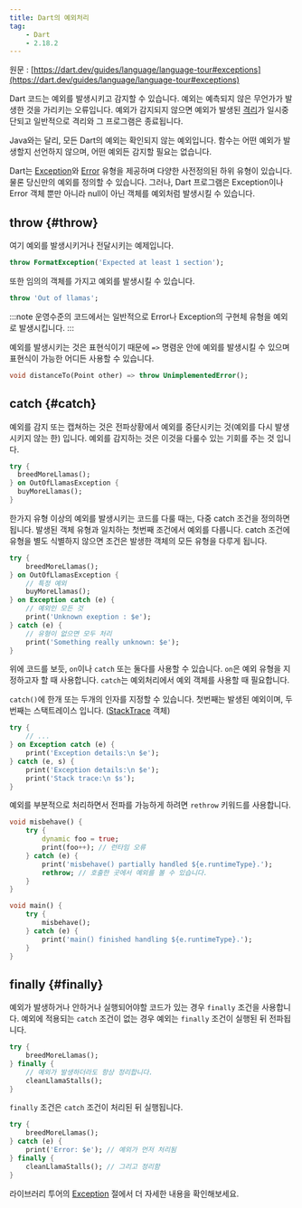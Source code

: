 ```yaml
---
title: Dart의 예외처리
tag:
    - Dart
    - 2.18.2
---
```


원문 : [https://dart.dev/guides/language/language-tour#exceptions](https://dart.dev/guides/language/language-tour#exceptions)

Dart 코드는 예외를 발생시키고 감지할 수 있습니다.
예외는 예측되지 않은 무언가가 발생한 것을 가리키는 오류입니다.
예외가 감지되지 않으면 예외가 발생된 [격리](./isolates.md)가 일시중단되고 일반적으로 격리와 그 프로그램은 종료됩니다.

Java와는 달리, 모든 Dart의 예외는 확인되지 않는 예외입니다.
함수는 어떤 예외가 발생할지 선언하지 않으며, 어떤 예외든 감지할 필요는 없습니다.

Dart는 [Exception](https://api.dart.dev/stable/dart-core/Exception-class.html)와 [Error](https://api.dart.dev/stable/dart-core/Error-class.html) 유형을 제공하며 다양한 사전정의된 하위 유형이 있습니다.
물론 당신만의 예외를 정의할 수 있습니다.
그러나, Dart 프로그램은 Exception이나 Error 객체 뿐만 아니라 null이 아닌 객체를 예외처럼 발생시킬 수 있습니다.

## throw {#throw}

여기 예외를 발생시키거나 전달시키는 예제입니다.

```dart
throw FormatException('Expected at least 1 section');
```

또한 임의의 객체를 가지고 예외를 발생시킬 수 있습니다.

```dart
throw 'Out of llamas';
```

:::note
운영수준의 코드에서는 일반적으로 Error나 Exception의 구현체 유형을 예외로 발생시킵니다.
:::

예외를 발생시키는 것은 표현식이기 때문에 `=>` 명렴운 안에 예외를 발생시킬 수 있으며 표현식이 가능한 어디든 사용할 수 있습니다.

```dart
void distanceTo(Point other) => throw UnimplementedError();
```

## catch {#catch}

예외를 감지 또는 캡쳐하는 것은 전파상황에서 예외를 중단시키는 것(예외를 다시 발생시키지 않는 한) 입니다.
예외를 감지하는 것은 이것을 다룰수 있는 기회를 주는 것 입니다.

```dart
try {
  breedMoreLlamas();
} on OutOfLlamasException {
  buyMoreLlamas();
}
```

한가지 유형 이상의 예외를 발생시키는 코드를 다룰 때는, 다중 catch 조건을 정의하면 됩니다.
발생된 객체 유형과 일치하는 첫번째 조건에서 예외를 다룹니다.
catch 조건에 유형을 별도 식별하지 않으면 조건은 발생한 객체의 모든 유형을 다루게 됩니다.

```dart
try {
    breedMoreLlamas();
} on OutOfLlamasException {
    // 특정 예외
    buyMoreLlamas();
} on Exception catch (e) {
    // 예외인 모든 것
    print('Unknown exeption : $e');
} catch (e) {
    // 유형이 없으면 모두 처리
    print('Something really unknown: $e');
}
```

위에 코드를 보듯, `on`이나 `catch` 또는 둘다를 사용할 수 있습니다.
`on`은 예외 유형을 지정하고자 할 때 사용합니다.
`catch`는 예외처리에서 예외 객체를 사용할 때 필요합니다.

`catch()`에 한개 또는 두개의 인자를 지정할 수 있습니다.
첫번째는 발생된 예외이며, 두번째는 스택트레이스 입니다. ([StackTrace](https://api.dart.dev/stable/dart-core/StackTrace-class.html) 객체)

```dart
try {
    // ...
} on Exception catch (e) {
    print('Exception details:\n $e');
} catch (e, s) {
    print('Exception details:\n $e');
    print('Stack trace:\n $s');
}
```

예외를 부분적으로 처리하면서 전파를 가능하게 하려면 `rethrow` 키워드를 사용합니다.

```dart
void misbehave() {
    try {
        dynamic foo = true;
        print(foo++); // 런타임 오류
    } catch (e) {
        print('misbehave() partially handled ${e.runtimeType}.');
        rethrow; // 호출한 곳에서 예외를 볼 수 있습니다.
    }
}

void main() {
    try {
        misbehave();
    } catch (e) {
        print('main() finished handling ${e.runtimeType}.');
    }
}
```

## finally {#finally}

예외가 발생하거나 안하거나 실행되어야할 코드가 있는 경우 `finally` 조건을 사용합니다.
예외에 적용되는 `catch` 조건이 없는 경우 예외는 `finally` 조건이 실행된 뒤 전파됩니다.

```dart
try {
    breedMoreLlamas();
} finally {
    // 예외가 발생하더라도 항상 정리합니다.
    cleanLlamaStalls();
}
```

`finally` 조건은 `catch` 조건이 처리된 뒤 실행됩니다.

```dart
try {
    breedMoreLlamas();
} catch (e) {
    print('Error: $e'); // 예외가 먼저 처리됨
} finally {
    cleanLlamaStalls(); // 그리고 정리함
}
```

라이브러리 투어의 [Exception](https://dart.dev/guides/libraries/library-tour#exceptions) 절에서 더 자세한 내용을 확인해보세요.

<AdsenseB />